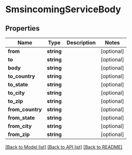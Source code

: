# SmsincomingServiceBody

## Properties
Name | Type | Description | Notes
------------ | ------------- | ------------- | -------------
**from** | **string** |  | [optional] 
**to** | **string** |  | [optional] 
**body** | **string** |  | [optional] 
**to_country** | **string** |  | [optional] 
**to_state** | **string** |  | [optional] 
**to_city** | **string** |  | [optional] 
**to_zip** | **string** |  | [optional] 
**from_country** | **string** |  | [optional] 
**from_state** | **string** |  | [optional] 
**from_city** | **string** |  | [optional] 
**from_zip** | **string** |  | [optional] 

[[Back to Model list]](../../README.md#documentation-for-models) [[Back to API list]](../../README.md#documentation-for-api-endpoints) [[Back to README]](../../README.md)

